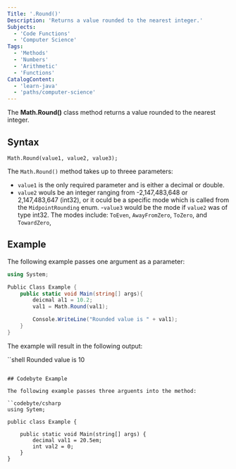 ```yaml
---
Title: '.Round()'
Description: 'Returns a value rounded to the nearest integer.'
Subjects:
  - 'Code Functions'
  - 'Computer Science'
Tags:
  - 'Methods'
  - 'Numbers'
  - 'Arithmetic'
  - 'Functions'
CatalogContent:
  - 'learn-java'
  - 'paths/computer-science'
---
```


The **Math.Round()** class method returns a value rounded to the nearest integer.

## Syntax

```pseudo
Math.Round(value1, value2, value3);
```

The `Math.Round()` method takes up to threee parameters:

- `value1` is the only required parameter and is either a decimal or double.
- `value2` wouls be an integer ranging from -2,147,483,648 or 2,147,483,647 (int32), or it oculd be a specific mode which is called from the `MidpointRounding` enum.
-`value3` would be the mode if `value2` was of type int32. The modes include: `ToEven`, `AwayFromZero`, `ToZero`, and `TowardZero`,

## Example

The following example passes one argument as a parameter: 

```cs
using System;

Public Class Example {
    public static void Main(string[] args){
        deicmal al1 = 10.2;
        val1 = Math.Round(val1);

        Console.WriteLine("Rounded value is " + val1);
    }
}
```

The example will result in the following output:

``shell
Rounded value is 10
```

## Codebyte Example

The following example passes three arguents into the method:

``codebyte/csharp
using Sytem;

public class Example {

    public static void Main(string[] args) {
        decimal val1 = 20.5em;
        int val2 = 0;
    }
}